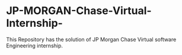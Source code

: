 # JP-MORGAN-Chase-Virtual-Internship-
This Repository has the solution of JP Morgan Chase Virtual software Engineering internship.
